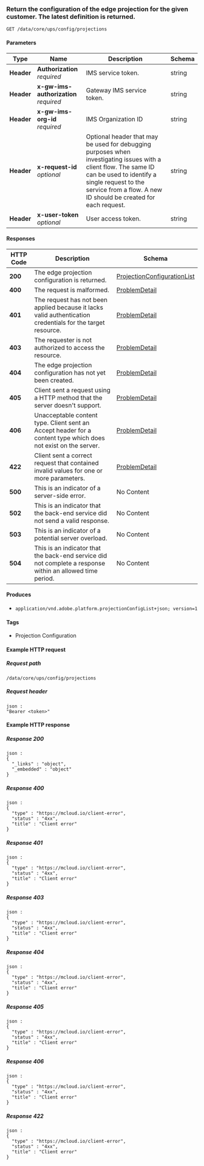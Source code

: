 
<a name="list"></a>
### Return the configuration of the edge projection for the given customer. The latest definition is returned.
```
GET /data/core/ups/config/projections
```


#### Parameters

|Type|Name|Description|Schema|
|---|---|---|---|
|**Header**|**Authorization**  <br>*required*|IMS service token.|string|
|**Header**|**x-gw-ims-authorization**  <br>*required*|Gateway IMS service token.|string|
|**Header**|**x-gw-ims-org-id**  <br>*required*|IMS Organization ID|string|
|**Header**|**x-request-id**  <br>*optional*|Optional header that may be used for debugging purposes when investigating issues with a client flow. The same ID can be used to identify a single request to the service from a flow. A new ID should be created for each request.|string|
|**Header**|**x-user-token**  <br>*optional*|User access token.|string|


#### Responses

|HTTP Code|Description|Schema|
|---|---|---|
|**200**|The edge projection configuration is returned.|[ProjectionConfigurationList](../definitions/ProjectionConfigurationList.md#projectionconfigurationlist)|
|**400**|The request is malformed.|[ProblemDetail](../definitions/ProblemDetail.md#problemdetail)|
|**401**|The request has not been applied because it lacks valid authentication credentials for the target resource.|[ProblemDetail](../definitions/ProblemDetail.md#problemdetail)|
|**403**|The requester is not authorized to access the resource.|[ProblemDetail](../definitions/ProblemDetail.md#problemdetail)|
|**404**|The edge projection configuration has not yet been created.|[ProblemDetail](../definitions/ProblemDetail.md#problemdetail)|
|**405**|Client sent a request using a HTTP method that the server doesn't support.|[ProblemDetail](../definitions/ProblemDetail.md#problemdetail)|
|**406**|Unacceptable content type. Client sent an Accept header for a content type which does not exist on the server.|[ProblemDetail](../definitions/ProblemDetail.md#problemdetail)|
|**422**|Client sent a correct request that contained invalid values for one or more parameters.|[ProblemDetail](../definitions/ProblemDetail.md#problemdetail)|
|**500**|This is an indicator of a server-side error.|No Content|
|**502**|This is an indicator that the back-end service did not send a valid response.|No Content|
|**503**|This is an indicator of a potential server overload.|No Content|
|**504**|This is an indicator that the back-end service did not complete a response within an allowed time period.|No Content|


#### Produces

* `application/vnd.adobe.platform.projectionConfigList+json; version=1`


#### Tags

* Projection Configuration


#### Example HTTP request

##### Request path
```
/data/core/ups/config/projections
```


##### Request header
```
json :
"Bearer <token>"
```


#### Example HTTP response

##### Response 200
```
json :
{
  "_links" : "object",
  "_embedded" : "object"
}
```


##### Response 400
```
json :
{
  "type" : "https://mcloud.io/client-error",
  "status" : "4xx",
  "title" : "Client error"
}
```


##### Response 401
```
json :
{
  "type" : "https://mcloud.io/client-error",
  "status" : "4xx",
  "title" : "Client error"
}
```


##### Response 403
```
json :
{
  "type" : "https://mcloud.io/client-error",
  "status" : "4xx",
  "title" : "Client error"
}
```


##### Response 404
```
json :
{
  "type" : "https://mcloud.io/client-error",
  "status" : "4xx",
  "title" : "Client error"
}
```


##### Response 405
```
json :
{
  "type" : "https://mcloud.io/client-error",
  "status" : "4xx",
  "title" : "Client error"
}
```


##### Response 406
```
json :
{
  "type" : "https://mcloud.io/client-error",
  "status" : "4xx",
  "title" : "Client error"
}
```


##### Response 422
```
json :
{
  "type" : "https://mcloud.io/client-error",
  "status" : "4xx",
  "title" : "Client error"
}
```




